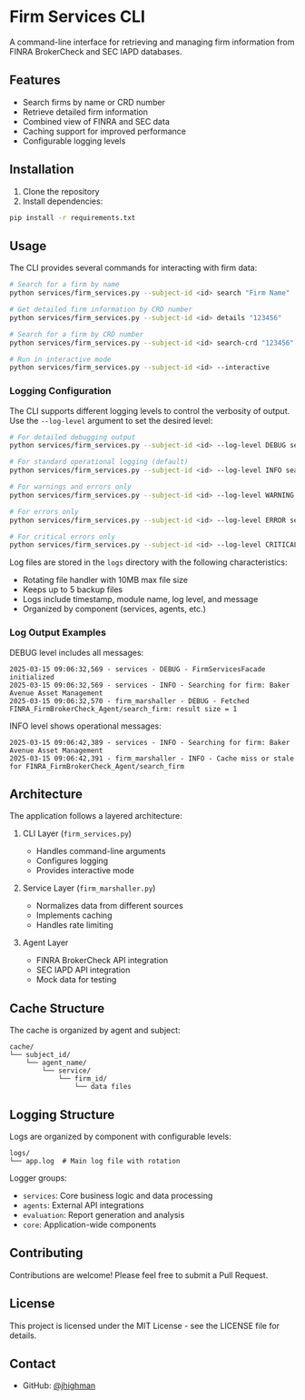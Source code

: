# Firm Services CLI

A command-line interface for retrieving and managing firm information from FINRA BrokerCheck and SEC IAPD databases.

## Features

- Search firms by name or CRD number
- Retrieve detailed firm information
- Combined view of FINRA and SEC data
- Caching support for improved performance
- Configurable logging levels

## Installation

1. Clone the repository
2. Install dependencies:
```bash
pip install -r requirements.txt
```

## Usage

The CLI provides several commands for interacting with firm data:

```bash
# Search for a firm by name
python services/firm_services.py --subject-id <id> search "Firm Name"

# Get detailed firm information by CRD number
python services/firm_services.py --subject-id <id> details "123456"

# Search for a firm by CRD number
python services/firm_services.py --subject-id <id> search-crd "123456"

# Run in interactive mode
python services/firm_services.py --subject-id <id> --interactive
```

### Logging Configuration

The CLI supports different logging levels to control the verbosity of output. Use the `--log-level` argument to set the desired level:

```bash
# For detailed debugging output
python services/firm_services.py --subject-id <id> --log-level DEBUG search "Firm Name"

# For standard operational logging (default)
python services/firm_services.py --subject-id <id> --log-level INFO search "Firm Name"

# For warnings and errors only
python services/firm_services.py --subject-id <id> --log-level WARNING search "Firm Name"

# For errors only
python services/firm_services.py --subject-id <id> --log-level ERROR search "Firm Name"

# For critical errors only
python services/firm_services.py --subject-id <id> --log-level CRITICAL search "Firm Name"
```

Log files are stored in the `logs` directory with the following characteristics:
- Rotating file handler with 10MB max file size
- Keeps up to 5 backup files
- Logs include timestamp, module name, log level, and message
- Organized by component (services, agents, etc.)

### Log Output Examples

DEBUG level includes all messages:
```
2025-03-15 09:06:32,569 - services - DEBUG - FirmServicesFacade initialized
2025-03-15 09:06:32,569 - services - INFO - Searching for firm: Baker Avenue Asset Management
2025-03-15 09:06:32,570 - firm_marshaller - DEBUG - Fetched FINRA_FirmBrokerCheck_Agent/search_firm: result size = 1
```

INFO level shows operational messages:
```
2025-03-15 09:06:42,389 - services - INFO - Searching for firm: Baker Avenue Asset Management
2025-03-15 09:06:42,391 - firm_marshaller - INFO - Cache miss or stale for FINRA_FirmBrokerCheck_Agent/search_firm
```

## Architecture

The application follows a layered architecture:

1. CLI Layer (`firm_services.py`)
   - Handles command-line arguments
   - Configures logging
   - Provides interactive mode

2. Service Layer (`firm_marshaller.py`)
   - Normalizes data from different sources
   - Implements caching
   - Handles rate limiting

3. Agent Layer
   - FINRA BrokerCheck API integration
   - SEC IAPD API integration
   - Mock data for testing

## Cache Structure

The cache is organized by agent and subject:

```
cache/
└── subject_id/
    └── agent_name/
        └── service/
            └── firm_id/
                └── data files
```

## Logging Structure

Logs are organized by component with configurable levels:

```
logs/
└── app.log  # Main log file with rotation
```

Logger groups:
- `services`: Core business logic and data processing
- `agents`: External API integrations
- `evaluation`: Report generation and analysis
- `core`: Application-wide components

## Contributing
Contributions are welcome! Please feel free to submit a Pull Request.

## License
This project is licensed under the MIT License - see the LICENSE file for details.

## Contact
- GitHub: [@jhighman](https://github.com/jhighman)